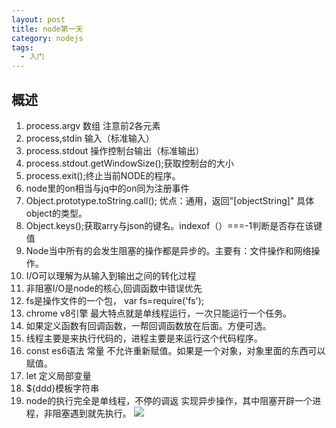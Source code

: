 ```yaml
---
layout: post
title: node第一天
category: nodejs
tags:
  - 入门
---
```

## 概述
1. process.argv 数组 注意前2各元素
2. process,stdin 输入（标准输入）
3. process.stdout 操作控制台输出（标准输出）
4. process.stdout.getWindowSize();获取控制台的大小
5. process.exit();终止当前NODE的程序。
6. node里的on相当与jq中的on同为注册事件
7. Object.prototype.toString.call(); 优点：通用，返回"[objectString]" 具体object的类型。
8. Object.keys();获取arry与json的键名。indexof（）===-1判断是否存在该键值
9. Node当中所有的会发生阻塞的操作都是异步的。主要有：文件操作和网络操作。
10. I/O可以理解为从输入到输出之间的转化过程
11. 非阻塞I/O是node的核心,回调函数中错误优先
12. fs是操作文件的一个包， var fs=require('fs');
13. chrome v8引擎 最大特点就是单线程运行，一次只能运行一个任务。
14. 如果定义函数有回调函数，一帮回调函数放在后面。方便可选。
15. 线程主要是来执行代码的，进程主要是来运行这个代码程序。
16. const es6语法 常量 不允许重新赋值。如果是一个对象，对象里面的东西可以赋值。
17. let 定义局部变量
18. ${ddd}模板字符串
19. node的执行完全是单线程，不停的调返 实现异步操作，其中阻塞开辟一个进程，非阻塞遇到就先执行。
<img src="{{ site.url }}/images/node.png"><br>
